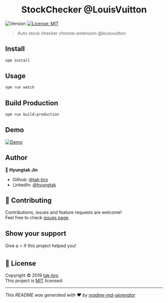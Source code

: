 <h1 align="center">StockChecker @LouisVuitton</h1>
<p>
  <img alt="Version" src="https://img.shields.io/badge/version-1.0.0-blue.svg?cacheSeconds=2592000" />
  <a href="https://github.com/tak-bro/stock-checker-extension/blob/develop/LICENSE">
    <img alt="License: MIT" src="https://img.shields.io/badge/License-MIT-yellow.svg" target="_blank" />
  </a>
</p>

> Auto stock checker chrome-extension @louisvuitton

## Install

```sh
npm install
```

## Usage

```sh
npm run watch
```

## Build Production

```sh
npm run build:production
```

## Demo

[![Demo](https://user-images.githubusercontent.com/7614353/69537413-65d94a80-0fc3-11ea-8864-9ec99eae4939.gif)](https://drive.google.com/file/d/1saf0SsyALzr9zmG88CcRpFdeT2PfN6ir/view)


## Author

👤 **Hyungtak Jin**

* Github: [@tak-bro](https://github.com/tak-bro)
* LinkedIn: [@hyungtak](https://www.linkedin.com/in/hyungtak/)

## 🤝 Contributing

Contributions, issues and feature requests are welcome!<br />Feel free to check [issues page](https://github.com/tak-bro/stock-checker-extension/issues).

## Show your support

Give a ⭐️ if this project helped you!

## 📝 License

Copyright © 2019 [tak-bro](https://github.com/tak-bro).<br />
This project is [MIT](https://github.com/tak-bro/stock-checker-extension/blob/develop/LICENSE) licensed.

***
_This README was generated with ❤️ by [readme-md-generator](https://github.com/kefranabg/readme-md-generator)_
